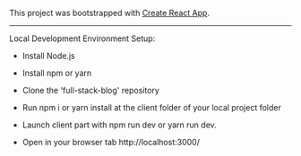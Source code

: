 This project was bootstrapped with [Create React App](https://github.com/facebook/create-react-app).

---

Local Development Environment Setup:

- Install Node.js

- Install npm or yarn

- Clone the 'full-stack-blog' repository

- Run npm i or yarn install at the client folder of your local project folder

- Launch client part with npm run dev or yarn run dev.

- Open in your browser tab http://localhost:3000/
